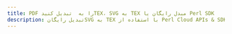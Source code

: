 ---title: PDF را به  تبدیل کنیدTEX، SVG به TEX مبدل رایگان یا Perl SDKdescription: تبدیل رایگانSVG به TEX با استفاده از Perl Cloud APIs & SDK همچنین اسناد PDF را در Cloud ایجاد، ویرایش و رندر کنید.---
